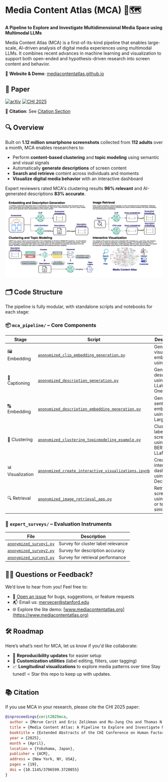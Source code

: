 # Media Content Atlas (MCA) 📱🗺️  
**A Pipeline to Explore and Investigate Multidimensional Media Space using Multimodal LLMs**

Media Content Atlas (MCA) is a first-of-its-kind pipeline that enables large-scale, AI-driven analysis of digital media experiences using multimodal LLMs. It combines recent advances in machine learning and visualization to support both open-ended and hypothesis-driven research into screen content and behavior.

🔗 **Website & Demo**: [mediacontentatlas.github.io](https://mediacontentatlas.github.io)  
## 📄 Paper

[![arXiv](https://img.shields.io/badge/arXiv-10.1145%2F3706599.3720055-b31b1b.svg)](https://arxiv.org/abs/10.1145/3706599.3720055)
[![CHI 2025](https://img.shields.io/badge/DOI-10.1145%2F3706599.3720055-blue)](https://doi.org/10.1145/3706599.3720055)

📎 **Citation**: See [Citation Section](#-citation)



## 🔍 Overview

Built on **1.12 million smartphone screenshots** collected from **112 adults** over a month, MCA enables researchers to:

- Perform **content-based clustering** and **topic modeling** using semantic and visual signals
- Automatically **generate descriptions** of screen content
- **Search and retrieve** content across individuals and moments
- **Visualize digital media behavior** with an interactive dashboard

Expert reviewers rated MCA's clustering results **96% relevant** and AI-generated descriptions **83% accurate**.

![MCA Pipeline](./assets/mcapipeline.png)



## 🗂️ Code Structure

The pipeline is fully modular, with standalone scripts and notebooks for each stage:

### 📦 `mca_pipeline/` – Core Components

| Stage | Script | Description |
|-------|--------|-------------|
| 🖼️ Embedding | [`anonymized_clip_embedding_generation.py`](mca_pipeline/anonymized_clip_embedding_generation.py) | Generate visual embeddings using CLIP |
| 📝 Captioning | [`anonymized_description_generation.py`](mca_pipeline/anonymized_description_generation.py) | Generate descriptions using LLaVA-OneVision |
| 🔠 Embedding | [`anonymized_description_embedding_generation.py`](mca_pipeline/anonymized_description_embedding_generation.py) | Generate sentence embeddings using GTE-Large |
| 🧵 Clustering | [`anonymized_clustering_topicmodeling_example.py`](mca_pipeline/anonymized_clustering_topicmodeling_example.py) | Cluster and label screenshots using BERTopic + LLaMA2 |
| 📊 Visualization | [`anonymized_create_interactive_visualizations.ipynb`](mca_pipeline/anonymized_create_interactive_visualizations.ipynb) | Create an interactive dashboard using DeckGL |
| 🔍 Retrieval | [`anonymized_image_retrieval_app.py`](mca_pipeline/anonymized_image_retrieval_app.py) | Retrieve screenshots using visual or textual similarity |

### 🧪 `expert_surveys/` – Evaluation Instruments

| File | Description |
|------|-------------|
| [`anonymized_survey1.py`](expert_surveys/anonymized_survey1.py) | Survey for cluster label relevance |
| [`anonymized_survey2.py`](expert_surveys/anonymized_survey2.py) | Survey for description accuracy |
| [`anonymized_survey3.py`](expert_surveys/anonymized_survey3.py) | Survey for retrieval performance |



## 🙋‍♀️ Questions or Feedback?

We’d love to hear from you! Feel free to:

- 💬 [Open an issue](https://github.com/mediacontentatlas/mediacontentatlas/issues) for bugs, suggestions, or feature requests  
- 📬 Email us: [mervecer@stanford.edu](mailto:mervecer@stanford.edu)  
- 🌐 Explore the lite demo: [www.mediacontentatlas.org](https://www.mediacontentatlas.org)


## 🛠️ Roadmap

Here’s what’s next for MCA, let us know if you'd like collaborate:

- 🔁 **Reproducibility updates** for easier setup  
- 🧩 **Customization utilities** (label editing, filters, user tagging)
-  📈 **Longitudinal visualizations** to explore media patterns over time
Stay tuned! ⭐ Star this repo to keep up with updates.


## 📚 Citation

If you use MCA in your research, please cite the CHI 2025 paper:

```bibtex
@inproceedings{cerit2025mca,
  author = {Merve Cerit and Eric Zelikman and Mu-Jung Cho and Thomas N. Robinson and Byron Reeves and Nilam Ram and Nick Haber},
  title = {Media Content Atlas: A Pipeline to Explore and Investigate Multidimensional Media Space using Multimodal LLMs},
  booktitle = {Extended Abstracts of the CHI Conference on Human Factors in Computing Systems (CHI EA '25)},
  year = {2025},
  month = {April},
  location = {Yokohama, Japan},
  publisher = {ACM},
  address = {New York, NY, USA},
  pages = {19},
  doi = {10.1145/3706599.3720055}
}
